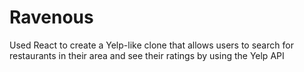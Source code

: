 # Ravenous
Used React to create a Yelp-like clone that allows users to search for restaurants in their area and see their ratings by using the Yelp API
